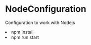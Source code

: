 # NodeConfiguration
Configuration to work with Nodejs
<br>
<li>npm install</li>
<li>npm run start</li>
